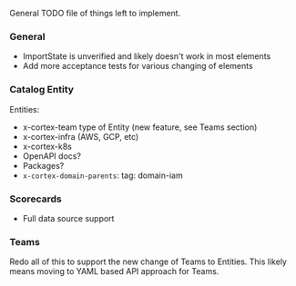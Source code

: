 
General TODO file of things left to implement.

### General

- ImportState is unverified and likely doesn't work in most elements
- Add more acceptance tests for various changing of elements

### Catalog Entity

Entities:
- x-cortex-team type of Entity (new feature, see Teams section) 
- x-cortex-infra (AWS, GCP, etc)
- x-cortex-k8s
- OpenAPI docs?
- Packages?
- `x-cortex-domain-parents`:
    tag: domain-iam

### Scorecards

- Full data source support

### Teams

Redo all of this to support the new change of Teams to Entities. This likely means moving to YAML based API approach
for Teams.

